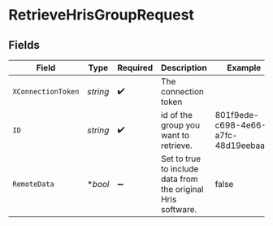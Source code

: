 # RetrieveHrisGroupRequest


## Fields

| Field                                                        | Type                                                         | Required                                                     | Description                                                  | Example                                                      |
| ------------------------------------------------------------ | ------------------------------------------------------------ | ------------------------------------------------------------ | ------------------------------------------------------------ | ------------------------------------------------------------ |
| `XConnectionToken`                                           | *string*                                                     | :heavy_check_mark:                                           | The connection token                                         |                                                              |
| `ID`                                                         | *string*                                                     | :heavy_check_mark:                                           | id of the group you want to retrieve.                        | 801f9ede-c698-4e66-a7fc-48d19eebaa4f                         |
| `RemoteData`                                                 | **bool*                                                      | :heavy_minus_sign:                                           | Set to true to include data from the original Hris software. | false                                                        |